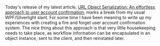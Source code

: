 Today's release of my latest article, [URL Object Serialization: An effortless approach to user account confirmation](http://www.codeproject.com/KB/aspnet/UrlSerialization.aspx), 
marks a break from my usual WPF/Silverlight slant. For some time I have been meaning to write up my experiences with creating a fire and forget user account confirmation system. The nice thing about this approach is that very little housekeeping needs to take place, as workflow information can be encapsulated in an object instance, sent to the client, and then reinstated later.  